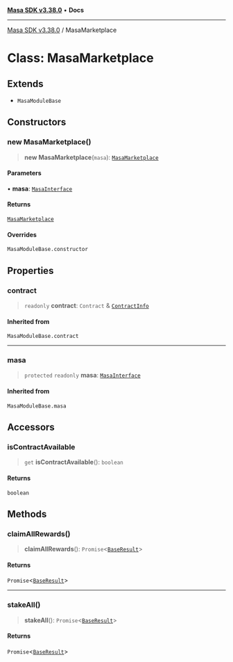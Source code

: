 [**Masa SDK v3.38.0**](../README.md) • **Docs**

***

[Masa SDK v3.38.0](../globals.md) / MasaMarketplace

# Class: MasaMarketplace

## Extends

- `MasaModuleBase`

## Constructors

### new MasaMarketplace()

> **new MasaMarketplace**(`masa`): [`MasaMarketplace`](MasaMarketplace.md)

#### Parameters

• **masa**: [`MasaInterface`](../interfaces/MasaInterface.md)

#### Returns

[`MasaMarketplace`](MasaMarketplace.md)

#### Overrides

`MasaModuleBase.constructor`

## Properties

### contract

> `readonly` **contract**: `Contract` & [`ContractInfo`](../interfaces/ContractInfo.md)

#### Inherited from

`MasaModuleBase.contract`

***

### masa

> `protected` `readonly` **masa**: [`MasaInterface`](../interfaces/MasaInterface.md)

#### Inherited from

`MasaModuleBase.masa`

## Accessors

### isContractAvailable

> `get` **isContractAvailable**(): `boolean`

#### Returns

`boolean`

## Methods

### claimAllRewards()

> **claimAllRewards**(): `Promise`\<[`BaseResult`](../interfaces/BaseResult.md)\>

#### Returns

`Promise`\<[`BaseResult`](../interfaces/BaseResult.md)\>

***

### stakeAll()

> **stakeAll**(): `Promise`\<[`BaseResult`](../interfaces/BaseResult.md)\>

#### Returns

`Promise`\<[`BaseResult`](../interfaces/BaseResult.md)\>
